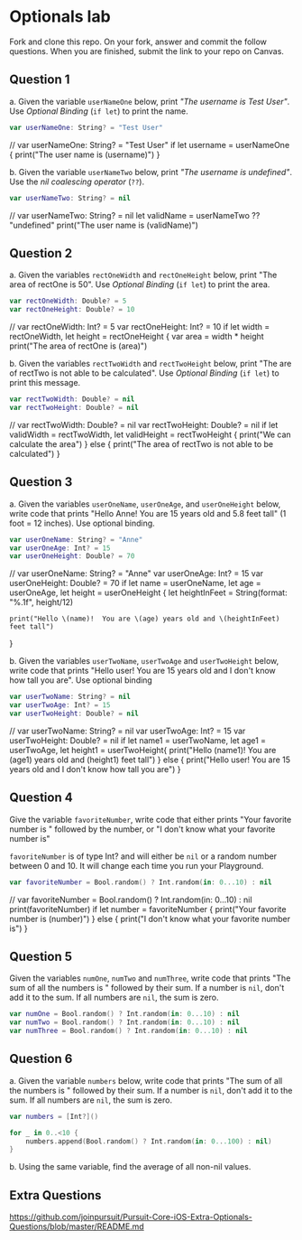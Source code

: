 # Optionals lab

Fork and clone this repo. On your fork, answer and commit the follow questions. When you are finished, submit the link to your repo on Canvas.


## Question 1

a. Given the variable `userNameOne` below, print *"The username is Test User"*.  Use *Optional Binding* (`if let`) to print the name.

```swift
var userNameOne: String? = "Test User"
```
//
var userNameOne: String? = "Test User"
if let username = userNameOne {
    print("The user name is \(username)")
}

b. Given the variable `userNameTwo` below, print *"The username is undefined"*.  Use the *nil coalescing operator* (`??`).

```swift
var userNameTwo: String? = nil
```
//
var userNameTwo: String? = nil
let validName = userNameTwo ?? "undefined"
print("The user name is \(validName)")

## Question 2

a. Given the variables `rectOneWidth` and `rectOneHeight` below, print "The area of rectOne is 50".  Use *Optional Binding* (`if let`) to print the area.

```swift
var rectOneWidth: Double? = 5
var rectOneHeight: Double? = 10
```
//
var rectOneWidth: Int? = 5
var rectOneHeight: Int? = 10
if let width = rectOneWidth, let height = rectOneHeight {
   var area = width * height
    print("The area of rectOne is \(area)")


b. Given the variables `rectTwoWidth` and `rectTwoHeight` below, print "The are of rectTwo is not able to be calculated".  Use *Optional Binding* (`if let`) to print this message.

```swift
var rectTwoWidth: Double? = nil
var rectTwoHeight: Double? = nil
```
//
var rectTwoWidth: Double? = nil
var rectTwoHeight: Double? = nil
if let validWidth = rectTwoWidth, let validHeight = rectTwoHeight {
    print("We can calculate the area")
} else {
    print("The area of rectTwo is not able to be calculated")
}


## Question 3

a. Given the variables `userOneName`, `userOneAge`, and `userOneHeight` below, write code that prints "Hello Anne!  You are 15 years old and 5.8 feet tall" (1 foot = 12 inches).  Use optional binding.


```swift
var userOneName: String? = "Anne"
var userOneAge: Int? = 15
var userOneHeight: Double? = 70
```
//
var userOneName: String? = "Anne"
var userOneAge: Int? = 15
var userOneHeight: Double? = 70
if let name = userOneName, let age = userOneAge, let height = userOneHeight {
   let heightInFeet = String(format: "%.1f", height/12)
    
    print("Hello \(name)!  You are \(age) years old and \(heightInFeet) feet tall")
}

b. Given the variables `userTwoName`, `userTwoAge` and `userTwoHeight` below, write code that prints "Hello user!  You are 15 years old and I don't know how tall you are".  Use optional binding

```swift
var userTwoName: String? = nil
var userTwoAge: Int? = 15
var userTwoHeight: Double? = nil
```
//
var userTwoName: String? = nil
var userTwoAge: Int? = 15
var userTwoHeight: Double? = nil
if let name1 = userTwoName, let age1 = userTwoAge, let height1 = userTwoHeight{
    print("Hello \(name1)!  You are \(age1) years old and \(height1) feet tall")
} else {
    print("Hello user!  You are 15 years old and I don't know how tall you are")
}


## Question 4

Give the variable `favoriteNumber`, write code that either prints "Your favorite number is " followed by the number, or "I don't know what your favorite number is"

`favoriteNumber` is of type Int? and will either be `nil` or a random number between 0 and 10.  It will change each time you run your Playground.

```swift
var favoriteNumber = Bool.random() ? Int.random(in: 0...10) : nil
```
//
var favoriteNumber = Bool.random() ? Int.random(in: 0...10) : nil
print(favoriteNumber)
if let number = favoriteNumber {
    print("Your favorite number is \(number)")
} else {
    print("I don't know what your favorite number is")
}



## Question 5

Given the variables `numOne`, `numTwo` and `numThree`, write code that prints "The sum of all the numbers is " followed by their sum.  If a number is `nil`, don't add it to the sum.  If all numbers are `nil`, the sum is zero.

```swift
var numOne = Bool.random() ? Int.random(in: 0...10) : nil
var numTwo = Bool.random() ? Int.random(in: 0...10) : nil
var numThree = Bool.random() ? Int.random(in: 0...10) : nil
```

## Question 6

a. Given the variable `numbers` below, write code that prints "The sum of all the numbers is " followed by their sum.  If a number is `nil`, don't add it to the sum.  If all numbers are `nil`, the sum is zero.

```swift
var numbers = [Int?]()

for _ in 0..<10 {
    numbers.append(Bool.random() ? Int.random(in: 0...100) : nil)
}
```

b. Using the same variable, find the average of all non-nil values.

## Extra Questions

https://github.com/joinpursuit/Pursuit-Core-iOS-Extra-Optionals-Questions/blob/master/README.md
